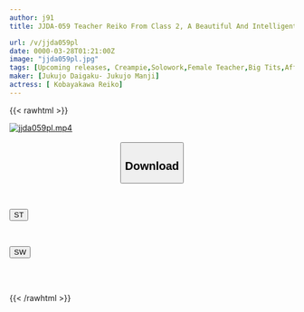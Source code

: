 ```yaml
---
author: j91
title: JJDA-059 Teacher Reiko From Class 2, A Beautiful And Intelligent Female Teacher Whose Ripe Charm Makes Me Get An Erection Despite My Age... Reiko Kobayakawa

url: /v/jjda059pl
date: 0000-03-28T01:21:00Z
image: "jjda059pl.jpg"
tags: [Upcoming releases, Creampie,Solowork,Female Teacher,Big Tits,Affair,Mature Woman	]
maker: [Jukujo Daigaku- Jukujo Manji]
actress: [ Kobayakawa Reiko]
---
```



{{< rawhtml >}}

<div class="video" data-videoid="pending_link.html">
    <a href="javascript:;">
        <img src="/v/jjda059pl/jjda059pl.jpg" width="WIDTH" height="HEIGHT" alt="jjda059pl.mp4" loading="lazy">
    </a>
</div>

<script type="text/javascript" src="https://j91.asia/asset/on-demand-pend.js"></script>

<br>
  <link rel="stylesheet" href="https://j91.asia/asset/bs5.css">
  
  <center>
  <button class="btn btn-primary" type="button" data-bs-toggle="collapse" data-bs-target=".multi-collapse" aria-expanded="false" aria-controls="multiCollapseExample1 multiCollapseExample2"><h2>Download</h2></button></center>
</p>
<div class="row">
  <div class="col">
    <div class="collapse multi-collapse" id="multiCollapseExample1">
      <div class="card card-body">
	      	      <br>
<div class="buttons">  
<p><a href="https://j91.asia/pending_link.html" target="_blank"><button class="btn-hover color-3"><i class="fa fa-download"></i> ST</button></a></p></div>
    </div>
  </div>
</div>
  <div class="col">
    <div class="collapse multi-collapse" id="multiCollapseExample2">
      <div class="card card-body">
	      <br>
<div class="buttons">
<p><a href="https://j91.asia/pending_link.html" target="_blank"><button class="btn-hover color-2"><i class="fa fa-download"></i> SW</button></a></p></div>
<br><br>
      </div>
    </div>
  </div>
</div>

{{< /rawhtml >}}